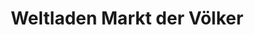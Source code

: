 ---
title: "Weltladen Markt der Völker"
url: /eisenach/weltladen-markt-der-voelker/
shop: Gebrauchtwaren
---